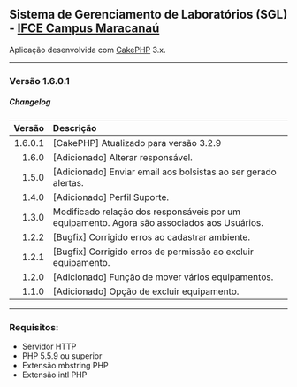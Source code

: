 ## Sistema de Gerenciamento de Laboratórios (SGL) - [IFCE Campus Maracanaú](https://ifce.edu.br/maracanau)

Aplicação desenvolvida com [CakePHP](http://cakephp.org) 3.x.

---------------------------------------------------------
### Versão 1.6.0.1

##### <i class="icon-file"></i> Changelog
 Versão   | Descrição 
---------:|:--------------------------------------------------------------
  1.6.0.1 | [CakePHP] Atualizado para versão 3.2.9
  1.6.0   | [Adicionado] Alterar responsável.
  1.5.0	  | [Adicionado] Enviar email aos bolsistas ao ser gerado alertas.
  1.4.0   | [Adicionado] Perfil Suporte.
  1.3.0   | Modificado relação dos responsáveis por um equipamento. Agora são associados aos Usuários.
  1.2.2   | [Bugfix] Corrigido erros ao cadastrar ambiente.
  1.2.1   | [Bugfix] Corrigido erros de permissão ao excluir equipamento.
  1.2.0   | [Adicionado] Função de mover vários equipamentos.
  1.1.0   | [Adicionado] Opção de excluir equipamento.

---------------------------------------------------------
### Requisitos:

- Servidor HTTP
- PHP 5.5.9 ou superior
- Extensão mbstring PHP 
- Extensão intl PHP
